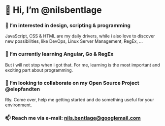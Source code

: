 # 👋 Hi, I’m @nilsbentlage

### 👀 I’m interested in design, scripting & programming

JavaScript, CSS & HTML are my daily drivers, while i also love to discover new possibilities, like DevOps, Linux Server Management, RegEx, ...

### 🌱 I’m currently learning Angular, Go & RegEx

But i will not stop when i got that. For me, learning is the most important and exciting part about programming.

### 💞️ I’m looking to collaborate on my Open Source Project @elepfandten

Rly. Come over, help me getting started and do something useful for your environment.

### 📫 Reach me via e-mail: nils.bentlage@googlemail.com

<!---
nilsbentlage/nilsbentlage is a ✨ special ✨ repository because its `README.md` (this file) appears on your GitHub profile.
You can click the Preview link to take a look at your changes.
--->
